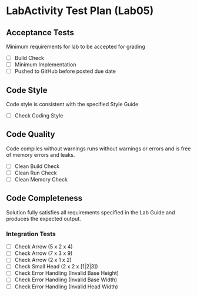 # LabActivity Test Plan (Lab05)
## Acceptance Tests
Minimum requirements for lab to be accepted for grading
- [ ] Build Check
- [ ] Minimum Implementation
- [ ] Pushed to GitHub before posted due date

## Code Style
Code style is consistent with the specified Style Guide
- [ ] Check Coding Style

## Code Quality
Code compiles without warnings runs without warnings or errors and is free of memory errors and leaks.
- [ ] Clean Build Check
- [ ] Clean Run Check
- [ ] Clean Memory Check

## Code Completeness
Solution fully satisfies all requirements specified in the Lab Guide and produces the expected output.
### Integration Tests
- [ ] Check Arrow (5 x 2 x 4)
- [ ] Check Arrow (7 x 3 x 9)
- [ ] Check Arrow (2 x 1 x 2)
- [ ] Check Small Head (2 x 2 x [1|2|3])
- [ ] Check Error Handling (Invalid Base Height)
- [ ] Check Error Handling (Invalid Base Width)
- [ ] Check Error Handling (Invalid Head Width)
